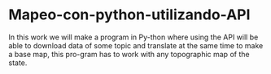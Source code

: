 # Mapeo-con-python-utilizando-API
In this work we will make a program in Py-thon where using the API will be able to download data of some topic and translate at the same time to make a base map, this pro-gram has to work with any topographic map of the state.
